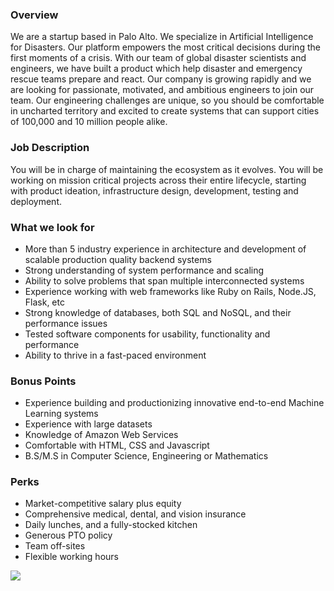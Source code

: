 


### Overview
We are a startup based in Palo Alto. We specialize in Artificial Intelligence for Disasters. Our platform empowers the most critical decisions during the first moments of a crisis.
With our team of global disaster scientists and engineers, we have built a product which help disaster and emergency rescue teams prepare and react.
Our company is growing rapidly and we are looking for passionate, motivated, and ambitious engineers to join our team. Our engineering challenges are unique, so you should be comfortable in uncharted territory and excited to create systems that can support cities of 100,000 and 10 million people alike.

### Job Description
You will be in charge of maintaining the ecosystem as it evolves. You will be working on mission critical projects across their entire lifecycle, starting with product ideation, infrastructure design, development, testing and deployment.

### What we look for
+ More than 5 industry experience in architecture and development of scalable production quality backend systems
+ Strong understanding of system performance and scaling
+ Ability to solve problems that span multiple interconnected systems
+ Experience working with web frameworks like Ruby on Rails, Node.JS, Flask, etc
+ Strong knowledge of databases, both SQL and NoSQL, and their performance issues
+ Tested software components for usability, functionality and performance
+ Ability to thrive in a fast-paced environment

### Bonus Points
+ Experience building and productionizing innovative end-to-end Machine Learning systems
+ Experience with large datasets
+ Knowledge of Amazon Web Services
+ Comfortable with HTML, CSS and Javascript
+ B.S/M.S in Computer Science, Engineering or Mathematics

### Perks
+ Market-competitive salary plus equity
+ Comprehensive medical, dental, and vision insurance
+ Daily lunches, and a fully-stocked kitchen
+ Generous PTO policy
+ Team off-sites
+ Flexible working hours


[<img src='https://dabuttonfactory.com/button.png?t=Apply&f=Calibri-Bold&ts=24&tc=fff&tshs=1&tshc=000&hp=20&vp=8&c=5&bgt=gradient&bgc=3d85c6&ebgc=073763'>](https://letsrockit.co/users/auth/github?job_id=t25lienvbmnlcm4-backend-engineer-senior-agnostic-ruby-node-js-flask)
